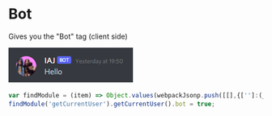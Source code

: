 # Bot

Gives you the "Bot" tag (client side)

![Bot](https://raw.githubusercontent.com/IAJWasTooShort/DiscordConsole/main/screenshots/bot.png)

```js
var findModule = (item) => Object.values(webpackJsonp.push([[],{['']:(_,e,r)=>{e.cache=r.c}}, [['']]]).cache).find(m=>m.exports&&m.exports.default&&m.exports.default[item]!==void 0).exports.default;
findModule('getCurrentUser').getCurrentUser().bot = true;
```